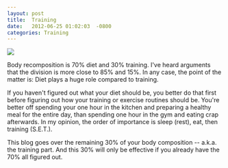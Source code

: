 ```yaml
---
layout: post
title:  Training
date:   2012-06-25 01:02:03  -0800
categories: Training
---
```


<img src="{{ site.baseurl }}/assets/training.png" style="display: block; margin: auto;"  width=""/>

Body recomposition is 70% diet and 30% training. I've heard arguments that the division is more close to 85% and 15%.  In any case, the point of the matter is: Diet plays a huge role compared to training.

If you haven't figured out what your diet should be, you better do that first before figuring out how your training or exercise routines should be.  You're better off spending your one hour in the kitchen and preparing a healthy meal for the entire day, than spending one hour in the gym and eating crap afterwards.  In my opinion, the order of importance is sleep (rest), eat, then training (S.E.T.).

This blog goes over the remaining 30% of your body composition -- a.k.a. the training part.  And this 30% will only be effective if you already have the 70% all figured out.